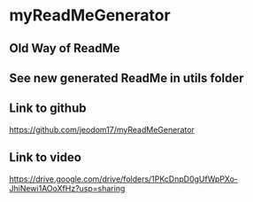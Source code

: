 # myReadMeGenerator

## Old Way of ReadMe


## See new generated ReadMe in utils folder


## Link to github
https://github.com/jeodom17/myReadMeGenerator


## Link to video

https://drive.google.com/drive/folders/1PKcDnpD0gUfWpPXo-JhiNewi1AOoXfHz?usp=sharing


